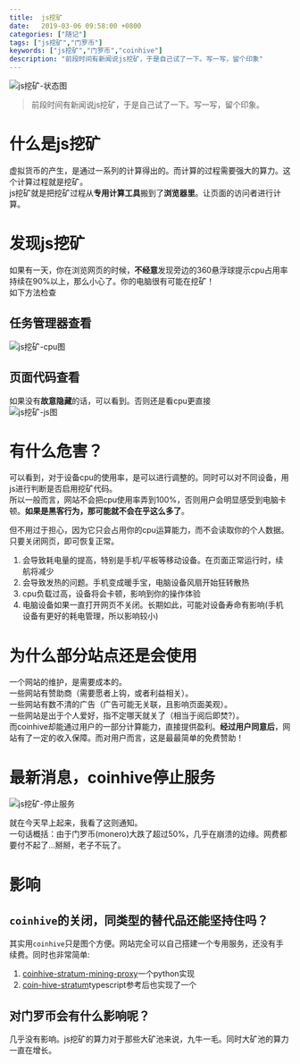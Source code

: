 ```yaml
---
title:  js挖矿
date:   2019-03-06 09:58:00 +0800
categories: ["随记"]
tags: ["js挖矿","门罗币"]
keywords: ["js挖矿","门罗币","coinhive"]
description: "前段时间有新闻说js挖矿，于是自己试了一下。写一写，留个印象"
---
```


![js挖矿-状态图](/images/lines/js挖矿-状态图.jpg)  
> 前段时间有新闻说js挖矿，于是自己试了一下。写一写，留个印象。

什么是js挖矿
===
虚拟货币的产生，是通过一系列的计算得出的。而计算的过程需要强大的算力。这个计算过程就是挖矿。  
js挖矿就是把挖矿过程从**专用计算工具**搬到了**浏览器里**。让页面的访问者进行计算。

发现js挖矿
===
如果有一天，你在浏览网页的时候，**不经意**发现旁边的360悬浮球提示cpu占用率持续在90%以上，那么小心了。你的电脑很有可能在挖矿！  
如下方法检查  

任务管理器查看
---
![js挖矿-cpu图](/images/lines/js挖矿-cpu图.jpg)

页面代码查看
---
如果没有**故意隐藏**的话，可以看到。否则还是看cpu更直接  
![js挖矿-js图](/images/lines/js挖矿-js图.png)


有什么危害？
===
可以看到，对于设备cpu的使用率，是可以进行调整的。同时可以对不同设备，用js进行判断是否启用挖矿代码。  
所以一般而言，网站不会把cpu使用率弄到100%，否则用户会明显感受到电脑卡顿。**如果是黑客行为，那可能就不会在乎这么多了**。

但不用过于担心，因为它只会占用你的cpu运算能力，而不会读取你的个人数据。只要关闭网页，即可恢复正常。

1. 会导致耗电量的提高，特别是手机/平板等移动设备。在页面正常运行时，续航将减少
2. 会导致发热的问题。手机变成暖手宝，电脑设备风扇开始狂转散热
3. cpu负载过高，设备将会卡顿，影响到你的操作体验
4. 电脑设备如果一直打开网页不关闭。长期如此，可能对设备寿命有影响(手机设备有更好的耗电管理，所以影响较小)


为什么部分站点还是会使用
===
一个网站的维护，是需要成本的。  
一些网站有赞助商（需要愿者上钩，或者利益相关）。  
一些网站有数不清的广告（广告可能无关联，且影响页面美观）。  
一些网站是出于个人爱好，指不定哪天就关了（相当于阅后即焚?）。  
而coinhive却能通过用户的一部分计算能力，直接提供盈利。**经过用户同意后**，网站有了一定的收入保障。而对用户而言，这是最最简单的免费赞助！

最新消息，coinhive停止服务
===
![js挖矿-停止服务](/images/lines/js挖矿-停止服务.jpg)

就在今天早上起来，我看了这则通知。  
一句话概括：由于门罗币(monero)大跌了超过50%，几乎在崩溃的边缘。网费都要付不起了...掰掰，老子不玩了。  


影响
===
`coinhive`的关闭，同类型的替代品还能坚持住吗？
---
其实用`coinhive`只是图个方便。网站完全可以自己搭建一个专用服务，还没有手续费。同时也非常简单:  
1. [coinhive-stratum-mining-proxy](https://github.com/x25/coinhive-stratum-mining-proxy)一个python实现
2. [coin-hive-stratum](https://github.com/cazala/coin-hive-stratum)typescript参考后也实现了一个


对**门罗币**会有什么影响呢？  
---
几乎没有影响。js挖矿的算力对于那些大矿池来说，九牛一毛。同时大矿池的算力一直在增长。

